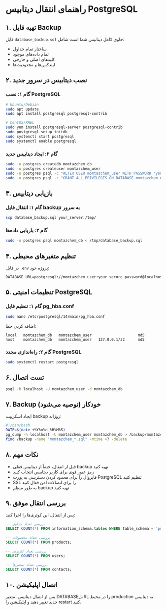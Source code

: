 # راهنمای انتقال دیتابیس PostgreSQL

## ۱. تهیه فایل Backup

فایل `database_backup.sql` حاوی کامل دیتابیس شما است شامل:
- ساختار تمام جداول
- تمام داده‌های موجود
- کلیدهای اصلی و خارجی
- ایندکس‌ها و محدودیت‌ها

## ۲. نصب دیتابیس در سرور جدید

### گام ۱: نصب PostgreSQL
```bash
# Ubuntu/Debian
sudo apt update
sudo apt install postgresql postgresql-contrib

# CentOS/RHEL
sudo yum install postgresql-server postgresql-contrib
sudo postgresql-setup initdb
sudo systemctl start postgresql
sudo systemctl enable postgresql
```

### گام ۲: ایجاد دیتابیس جدید
```bash
sudo -u postgres createdb momtazchem_db
sudo -u postgres createuser momtazchem_user
sudo -u postgres psql -c "ALTER USER momtazchem_user WITH PASSWORD 'your_secure_password';"
sudo -u postgres psql -c "GRANT ALL PRIVILEGES ON DATABASE momtazchem_db TO momtazchem_user;"
```

## ۳. بازیابی دیتابیس

### گام ۱: انتقال فایل backup به سرور
```bash
scp database_backup.sql your_server:/tmp/
```

### گام ۲: بازیابی داده‌ها
```bash
sudo -u postgres psql momtazchem_db < /tmp/database_backup.sql
```

## ۴. تنظیم متغیرهای محیطی

در فایل `.env` پروژه خود:
```env
DATABASE_URL=postgresql://momtazchem_user:your_secure_password@localhost:5432/momtazchem_db
```

## ۵. تنظیمات امنیتی PostgreSQL

### گام ۱: تنظیم فایل pg_hba.conf
```bash
sudo nano /etc/postgresql/14/main/pg_hba.conf
```

اضافه کردن خط:
```
local   momtazchem_db   momtazchem_user                     md5
host    momtazchem_db   momtazchem_user   127.0.0.1/32      md5
```

### گام ۲: راه‌اندازی مجدد PostgreSQL
```bash
sudo systemctl restart postgresql
```

## ۶. تست اتصال

```bash
psql -h localhost -U momtazchem_user -d momtazchem_db
```

## ۷. Backup خودکار (توصیه می‌شود)

ایجاد اسکریپت backup روزانه:
```bash
#!/bin/bash
DATE=$(date +%Y%m%d_%H%M%S)
pg_dump -h localhost -U momtazchem_user momtazchem_db > /backup/momtazchem_$DATE.sql
find /backup -name "momtazchem_*.sql" -mtime +7 -delete
```

## ۸. نکات مهم

- قبل از انتقال، حتماً از دیتابیس فعلی backup تهیه کنید
- رمز عبور قوی برای کاربر دیتابیس انتخاب کنید
- فایروال را برای محدود کردن دسترسی به پورت PostgreSQL تنظیم کنید
- SSL را برای اتصالات امن فعال کنید
- به طور منظم backup تهیه کنید

## ۹. بررسی انتقال موفق

پس از انتقال، این کوئری‌ها را اجرا کنید:
```sql
-- بررسی تعداد جداول
SELECT COUNT(*) FROM information_schema.tables WHERE table_schema = 'public';

-- بررسی تعداد محصولات
SELECT COUNT(*) FROM products;

-- بررسی تعداد کاربران
SELECT COUNT(*) FROM users;

-- بررسی تعداد تماس‌ها
SELECT COUNT(*) FROM contacts;
```

## ۱۰. اتصال اپلیکیشن

پس از انتقال دیتابیس، متغیر DATABASE_URL را در محیط production به دیتابیس جدید تغییر دهید و اپلیکیشن را restart کنید.